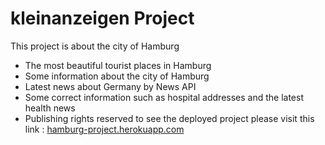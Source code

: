 # kleinanzeigen Project


This project is about the city of Hamburg
- The most beautiful tourist places in Hamburg
 - Some information about the city of Hamburg
 - Latest news about Germany by News API
 - Some correct information such as hospital addresses and the latest health news
 - Publishing rights reserved
to see the deployed project please visit this link :
[hamburg-project.herokuapp.com](https://hamburg-project.herokuapp.com/)